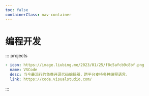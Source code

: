 ```yaml
---
toc: false
containerClass: nav-container
---
```


# 编程开发

::: projects

```yaml
- icon: https://image.liubing.me/2023/01/25/f8c5afcb9c8bf.png
  name: VSCode
  desc: 当今最流行的免费开源代码编辑器，跨平台支持多种编程语言。
  link: https://code.visualstudio.com/
```

:::
